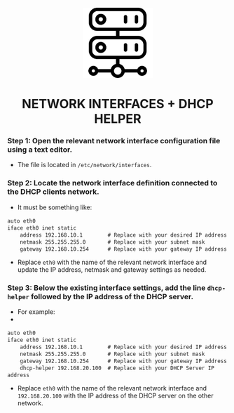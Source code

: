 <p align="center">
  <a href="https://github.com/Diogo-Rego/EuroSkills.2023/tree/main/Module-A/NETWORK%20INTERFACES/%2B%20DHCP%20HELPER#network-interfaces--dhcp-helper">
    <img src="../../img/wired-network-dhcp-helper.png" alt="NETWORK INTERFACES + DHCP HELPER" width="160" height="160">
  </a>
  <h1 align="center">NETWORK INTERFACES + DHCP HELPER</h1>
</p>

### Step 1: Open the relevant network interface configuration file using a text editor.

- The file is located in ``/etc/network/interfaces``.

### Step 2: Locate the network interface definition connected to the DHCP clients network.

- It must be something like:

```
auto eth0
iface eth0 inet static
    address 192.168.10.1        # Replace with your desired IP address
    netmask 255.255.255.0       # Replace with your subnet mask
    gateway 192.168.10.254      # Replace with your gateway IP address
```

- Replace ``eth0`` with the name of the relevant network interface and update the IP address, netmask and gateway settings as needed.



### Step 3: Below the existing interface settings, add the line ``dhcp-helper`` followed by the IP address of the DHCP server.

- For example:
-
```
auto eth0
iface eth0 inet static
    address 192.168.10.1        # Replace with your desired IP address
    netmask 255.255.255.0       # Replace with your subnet mask
    gateway 192.168.10.254      # Replace with your gateway IP address
    dhcp-helper 192.168.20.100  # Replace with your DHCP Server IP address
```

- Replace ``eth0`` with the name of the relevant network interface and ``192.168.20.100`` with the IP address of the DHCP server on the other network.